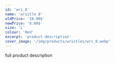 ```yaml
---
id: 'wri_8'
name: 'wristle 8'
oldPrice: '10.00$'
newPrice: '8.00$'
size: 'L'
colour: 'Red'
excerpt: 'product description'
cover_image: '/img/products/wristles/wri_8.webp'
---
```

full product description
